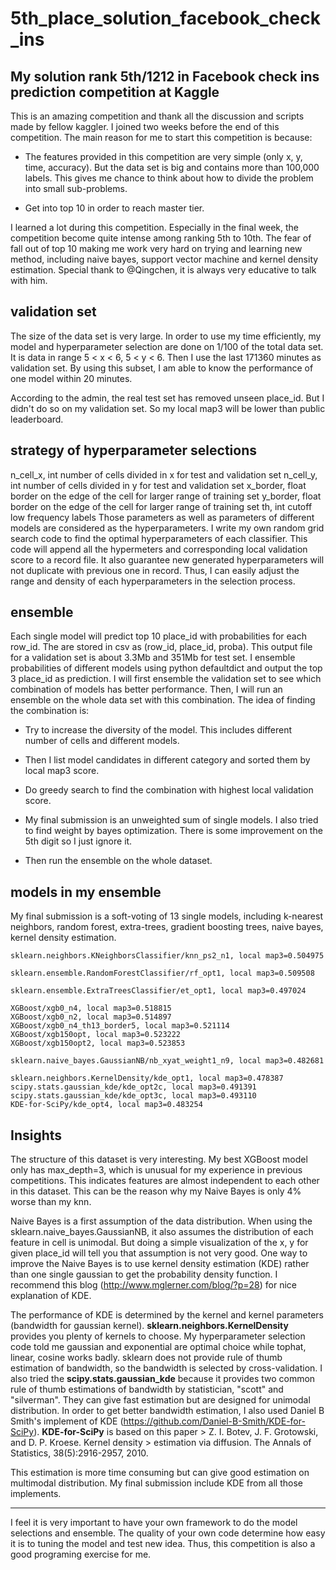 # 5th_place_solution_facebook_check_ins
My solution rank 5th/1212 in Facebook check ins prediction competition at Kaggle
-----------
This is an amazing competition and thank all the discussion and scripts made by fellow kaggler. I joined two weeks before the end of this competition. The main reason for me to start this competition is because:

* The features provided in this competition are very simple (only x, y, time, accuracy). But the data set is big and contains more than 100,000 labels. This gives me chance to think about how to divide the problem into small sub-problems.

* Get into top 10 in order to reach master tier.

I learned a lot during this competition. Especially in the final week, the competition become quite intense among ranking 5th to 10th. The fear of fall out of top 10 making me work very hard on trying and learning new method, including naive bayes, support vector machine and kernel density estimation. Special thank to @Qingchen, it is always very educative to talk with him.

## validation set
The size of the data set is very large. In order to use my time efficiently, my model and hyperparameter selection are done on 1/100 of the total data set. It is data in range 5 < x < 6, 5 < y < 6. Then I use the last 171360 minutes as validation set. By using this subset, I am able to know the performance of one model within 20 minutes.

According to the admin, the real test set has removed unseen place_id. But I didn't do so on my validation set. So my local map3 will be lower than public leaderboard.

## strategy of hyperparameter selections
n_cell_x, int
    number of cells divided in x for test and validation set
n_cell_y, int
    number of cells divided in y for test and validation set
x_border, float
    border on the edge of the cell for larger range of training set
y_border, float
    border on the edge of the cell for larger range of training set
th, int
    cutoff low frequency labels
Those parameters as well as parameters of different models are considered as the hyperparameters. I write my own random grid search code to find the optimal hyperparameters of each classifier. This code will append all the hypermeters and corresponding local validation score to a record file. It also guarantee new generated hyperparameters will not duplicate with previous one in record. Thus, I can easily adjust the range and density of each hyperparameters in the selection process.

## ensemble
Each single model will predict top 10 place_id with probabilities for each row_id. The are stored in csv as (row_id, place_id, proba). This output file for a validation set is about 3.3Mb and 351Mb for test set. I ensemble probabilities of different models using python defaultdict and output the top 3 place_id as prediction. I will first ensemble the validation set to see which combination of models has better performance. Then, I will run an ensemble on the whole data set with this combination. The idea of finding the combination is:

* Try to increase the diversity of the model. This includes different number of cells and different models.

* Then I list model candidates in different category and sorted them by local map3 score.

* Do greedy search to find the combination with highest local validation score.

* My final submission is an unweighted sum of single models. I also tried to find weight by bayes optimization. There is some improvement on the 5th digit so I just ignore it.

* Then run the ensemble on the whole dataset.

## models in my ensemble
My final submission is a soft-voting of 13 single models, including k-nearest neighbors, random forest, extra-trees, gradient boosting trees, naive bayes, kernel density estimation.

    sklearn.neighbors.KNeighborsClassifier/knn_ps2_n1, local map3=0.504975
    
    sklearn.ensemble.RandomForestClassifier/rf_opt1, local map3=0.509508
    
    sklearn.ensemble.ExtraTreesClassifier/et_opt1, local map3=0.497024
    
    XGBoost/xgb0_n4, local map3=0.518815
    XGBoost/xgb0_n2, local map3=0.514897
    XGBoost/xgb0_n4_th13_border5, local map3=0.521114
    XGBoost/xgb150opt, local map3=0.523222
    XGBoost/xgb150opt2, local map3=0.523853
    
    sklearn.naive_bayes.GaussianNB/nb_xyat_weight1_n9, local map3=0.482681
    
    sklearn.neighbors.KernelDensity/kde_opt1, local map3=0.478387
    scipy.stats.gaussian_kde/kde_opt2c, local map3=0.491391
    scipy.stats.gaussian_kde/kde_opt3c, local map3=0.493110
    KDE-for-SciPy/kde_opt4, local map3=0.483254

## Insights
The structure of this dataset is very interesting. My best XGBoost model only has max_depth=3, which is unusual for my experience in previous competitions. This indicates features are almost independent to each other in this dataset. This can be the reason why my Naive Bayes is only 4% worse than my knn.

Naive Bayes is a first assumption of the data distribution. When using the sklearn.naive_bayes.GaussianNB, it also assumes the distribution of each feature in cell is unimodal. But doing a simple visualization of the x, y for given place_id will tell you that assumption is not very good. One way to improve the Naive Bayes is to use kernel density estimation (KDE) rather than one single gaussian to get the probability density function. I recommend this blog (http://www.mglerner.com/blog/?p=28) for nice explanation of KDE.

The performance of KDE is determined by the kernel and kernel parameters (bandwidth for gaussian kernel). **sklearn.neighbors.KernelDensity** provides you plenty of kernels to choose. My hyperparameter selection code told me gaussian and exponential are optimal choice while tophat, linear, cosine works badly. sklearn does not provide rule of thumb estimation of bandwidth, so the bandwidth is selected by cross-validation. I also tried the **scipy.stats.gaussian_kde** because it provides two common rule of thumb estimations of bandwidth by statistician, "scott" and "silverman". They can give fast estimation but are designed for unimodal distribution. In order to get better bandwidth estimation, I also used Daniel B Smith's implement of KDE (https://github.com/Daniel-B-Smith/KDE-for-SciPy). **KDE-for-SciPy** is based on this paper
    > Z. I. Botev, J. F. Grotowski, and D. P. Kroese. Kernel density
    > estimation via diffusion. The Annals of Statistics, 38(5):2916-2957, 2010.

This estimation is more time consuming but can give good estimation on multimodal distribution. My final submission include KDE from all those implements.

-----------------
I feel it is very important to have your own framework to do the model selections and ensemble. The quality of your own code determine how easy it is to tuning the model and test new idea. Thus, this competition is also a good programing exercise for me.
